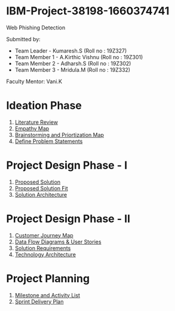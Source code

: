 # IBM-Project-38198-1660374741
Web Phishing Detection

Submitted by:
- Team Leader - Kumaresh.S (Roll no : 19Z327)
- Team Member 1 - A.Kirthic Vishnu (Roll no : 19Z301)
- Team Member 2 - Adharsh.S (Roll no : 19Z302)
- Team Member 3 - Mridula.M (Roll no : 19Z332)

Faculty Mentor: Vani.K

# Ideation Phase
1) [Literature Review](https://github.com/IBM-EPBL/IBM-Project-38198-1660374741/blob/73d734c68c19c6fe558344ce76174687be7156e4/Ideation%20Phase/Web%20Phishing%20Detection%20-%20Literature%20Review.pdf)
2) [Empathy Map](https://github.com/IBM-EPBL/IBM-Project-38198-1660374741/blob/4de0ad31110b6e470caa7c27a36d2aaed4e572a8/Ideation%20Phase/Web%20Phishing%20Detection%20Empathy%20Map.pdf)
3) [Brainstorming and Priortization Map](https://github.com/IBM-EPBL/IBM-Project-38198-1660374741/blob/4de0ad31110b6e470caa7c27a36d2aaed4e572a8/Ideation%20Phase/Web%20Phising%20Detection%20-%20Brainstorm%20and%20Ideation%20Map.pdf)
4) [Define Problem Statements](https://github.com/IBM-EPBL/IBM-Project-38198-1660374741/blob/56020ac4912f5abcfea07fff3d6101558d4298aa/Pre-Development/Ideation%20Phase/Define%20Problem%20Statements.docx.pdf)

# Project Design Phase - I
1) [Proposed Solution](https://github.com/IBM-EPBL/IBM-Project-38198-1660374741/blob/56020ac4912f5abcfea07fff3d6101558d4298aa/Pre-Development/Project%20Design%20Phase%20-%20I/Proposed%20Solution.docx.pdf)
2) [Proposed Solution Fit](https://github.com/IBM-EPBL/IBM-Project-38198-1660374741/blob/56020ac4912f5abcfea07fff3d6101558d4298aa/Pre-Development/Project%20Design%20Phase%20-%20I/Proposed%20solution%20fit.pdf)
3) [Solution Architecture](https://github.com/IBM-EPBL/IBM-Project-38198-1660374741/blob/9030299faedc94e996646b7fc824d8a55af70a2c/Pre-Development/Project%20Design%20Phase%20-%20I/Solution%20Architecture.pdf)

# Project Design Phase - II
1) [Customer Journey Map](https://github.com/IBM-EPBL/IBM-Project-38198-1660374741/blob/9030299faedc94e996646b7fc824d8a55af70a2c/Pre-Development/Project%20Design%20Phase%20-%20II/Customer%20Journey%20Map.pdf)
2) [Data Flow Diagrams & User Stories](https://github.com/IBM-EPBL/IBM-Project-38198-1660374741/blob/9030299faedc94e996646b7fc824d8a55af70a2c/Pre-Development/Project%20Design%20Phase%20-%20II/Data%20Flow%20Diagrams%20and%20User%20Stories.docx.pdf)
3) [Solution Requirements](https://github.com/IBM-EPBL/IBM-Project-38198-1660374741/blob/9030299faedc94e996646b7fc824d8a55af70a2c/Pre-Development/Project%20Design%20Phase%20-%20II/Solution%20Requirements.pdf)
4) [Technology Architecture](https://github.com/IBM-EPBL/IBM-Project-38198-1660374741/blob/9030299faedc94e996646b7fc824d8a55af70a2c/Pre-Development/Project%20Design%20Phase%20-%20II/Technology%20Architecture.pdf)

# Project Planning
1) [Milestone and Activity List](https://github.com/IBM-EPBL/IBM-Project-38198-1660374741/blob/a64ca6eca494d42eee0df19de83a8d90f129e6a0/Pre-Development/Project%20Planning/Milestone%20and%20Activity%20List.pdf)
2) [Sprint Delivery Plan](https://github.com/IBM-EPBL/IBM-Project-38198-1660374741/blob/a64ca6eca494d42eee0df19de83a8d90f129e6a0/Pre-Development/Project%20Planning/Spirit%20Delivery%20Plan.pdf)
